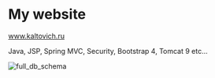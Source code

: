 # My website
www.kaltovich.ru

Java, JSP, Spring MVC, Security, Bootstrap 4, Tomcat 9 etc...


![full_db_schema](https://images.vfl.ru/ii/1503849770/566eb2d3/18389188.jpg)

